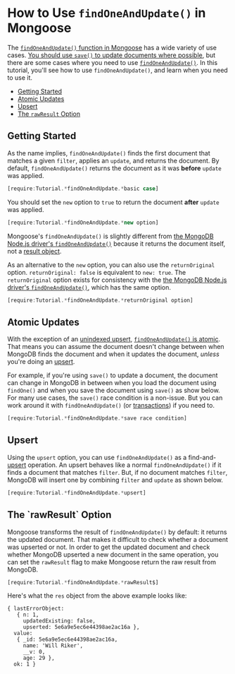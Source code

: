 # How to Use `findOneAndUpdate()` in Mongoose

The [`findOneAndUpdate()` function in Mongoose](/docs/api.html#query_Query-findOneAndUpdate) has a wide variety of use cases. [You should use `save()` to update documents where possible](https://masteringjs.io/tutorials/mongoose/update), but there are some cases where you need to use [`findOneAndUpdate()`](https://masteringjs.io/tutorials/mongoose/findoneandupdate). In this tutorial, you'll see how to use `findOneAndUpdate()`, and learn when you need to use it.

* [Getting Started](#getting-started)
* [Atomic Updates](#atomic-updates)
* [Upsert](#upsert)
* [The `rawResult` Option](#raw-result)

## Getting Started

As the name implies, `findOneAndUpdate()` finds the first document that matches a given `filter`, applies an `update`, and returns the document. By default, `findOneAndUpdate()` returns the document as it was **before** `update` was applied.

```javascript
[require:Tutorial.*findOneAndUpdate.*basic case]
```

You should set the `new` option to `true` to return the document **after** `update` was applied.

```javascript
[require:Tutorial.*findOneAndUpdate.*new option]
```

Mongoose's `findOneAndUpdate()` is slightly different from [the MongoDB Node.js driver's `findOneAndUpdate()`](http://mongodb.github.io/node-mongodb-native/3.1/api/Collection.html#findOneAndUpdate) because it returns the document itself, not a [result object](http://mongodb.github.io/node-mongodb-native/3.1/api/Collection.html#~findAndModifyWriteOpResult).

As an alternative to the `new` option, you can also use the `returnOriginal` option.
`returnOriginal: false` is equivalent to `new: true`. The `returnOriginal` option
exists for consistency with the [the MongoDB Node.js driver's `findOneAndUpdate()`](http://mongodb.github.io/node-mongodb-native/3.1/api/Collection.html#findOneAndUpdate),
which has the same option.

```javascript
[require:Tutorial.*findOneAndUpdate.*returnOriginal option]
```

## Atomic Updates

With the exception of an [unindexed upsert](https://docs.mongodb.com/manual/reference/method/db.collection.findAndModify/#upsert-with-unique-index), [`findOneAndUpdate()` is atomic](https://docs.mongodb.com/manual/core/write-operations-atomicity/#atomicity). That means you can assume the document doesn't change between when MongoDB finds the document and when it updates the document, _unless_ you're doing an [upsert](#upsert).

For example, if you're using `save()` to update a document, the document can change in MongoDB in between when you load the document using `findOne()` and when you save the document using `save()` as show below. For many use cases, the `save()` race condition is a non-issue. But you can work around it with `findOneAndUpdate()` (or [transactions](/docs/transactions.html)) if you need to.

```javascript
[require:Tutorial.*findOneAndUpdate.*save race condition]
```

## Upsert

Using the `upsert` option, you can use `findOneAndUpdate()` as a find-and-[upsert](https://docs.mongodb.com/manual/reference/method/db.collection.update/#db.collection.update) operation. An upsert behaves like a normal `findOneAndUpdate()` if it finds a document that matches `filter`. But, if no document matches `filter`, MongoDB will insert one by combining `filter` and `update` as shown below.

```javascript
[require:Tutorial.*findOneAndUpdate.*upsert]
```

<h2 id="raw-result">The `rawResult` Option</h2>

Mongoose transforms the result of `findOneAndUpdate()` by default: it
returns the updated document. That makes it difficult to check whether
a document was upserted or not. In order to get the updated document
and check whether MongoDB upserted a new document in the same operation,
you can set the `rawResult` flag to make Mongoose return the raw result
from MongoDB.

```javascript
[require:Tutorial.*findOneAndUpdate.*rawResult$]
```

Here's what the `res` object from the above example looks like:

```
{ lastErrorObject:
   { n: 1,
     updatedExisting: false,
     upserted: 5e6a9e5ec6e44398ae2ac16a },
  value:
   { _id: 5e6a9e5ec6e44398ae2ac16a,
     name: 'Will Riker',
     __v: 0,
     age: 29 },
  ok: 1 }
```
